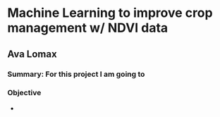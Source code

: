 # Machine Learning to improve crop management w/ NDVI data 
## Ava Lomax

### Summary: For this project I am going to 

### Objective
* 
